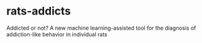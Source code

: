 # rats-addicts
Addicted or not? A new machine learning-assisted tool for the diagnosis of addiction-like behavior in individual rats

